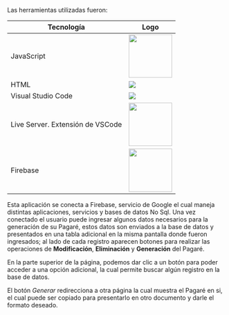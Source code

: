 Las herramientas utilizadas fueron:


|Tecnología|Logo|
|--|--|
|JavaScript	|<img  src="https://www.sparklabs.com.mx/wagner/wp-content/uploads/2019/09/javascript@3x.png"  width="100px"></img>|
|HTML|<img  src="https://upload.wikimedia.org/wikipedia/commons/thumb/6/61/HTML5_logo_and_wordmark.svg/100px-HTML5_logo_and_wordmark.svg.png"></img>|
|Visual Studio Code	|<img  src="https://upload.wikimedia.org/wikipedia/commons/thumb/9/9a/Visual_Studio_Code_1.35_icon.svg/90px-Visual_Studio_Code_1.35_icon.svg.png"></img>|
|Live Server. Extensión de VSCode|<img  src="https://i.pinimg.com/originals/a8/b0/52/a8b05283f8049173e74ca810b56d5c81.png"  width="100px"></img>|
|Firebase|<img  src="https://sp-ao.shortpixel.ai/client/to_webp,q_glossy,ret_img,w_502,h_518/https://keytotech.com/wp-content/uploads/2019/05/firebase.png"  width="100px"></img>|


Esta aplicación se conecta a Firebase, servicio de Google el cual maneja distintas aplicaciones, servicios y bases de datos No Sql. Una vez conectado el usuario puede ingresar algunos datos necesarios para la generación de su Pagaré, estos datos son enviados a la base de datos y presentados en una tabla adicional en la misma pantalla donde fueron ingresados; al lado de cada registro aparecen botones para realizar las operaciones de **Modificación**, **Eliminación** y **Generación** del Pagaré.


En la parte superior de la página, podemos dar clic a un botón para poder acceder a una opción adicional, la cual permite buscar algún registro en la base de datos.


El botón *Generar* redirecciona a otra página la cual muestra el Pagaré en si, el cual puede ser copiado para presentarlo en otro documento y darle el formato deseado.